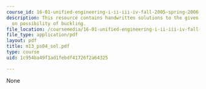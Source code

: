 ```yaml
---
course_id: 16-01-unified-engineering-i-ii-iii-iv-fall-2005-spring-2006
description: This resource contains handwritten solutions to the given problem set
  on possibility of buckling.
file_location: /coursemedia/16-01-unified-engineering-i-ii-iii-iv-fall-2005-spring-2006/1c954ba49f1ad1febdf41726f2a64325_m13_ps04_sol.pdf
file_type: application/pdf
layout: pdf
title: m13_ps04_sol.pdf
type: course
uid: 1c954ba49f1ad1febdf41726f2a64325

---
```

None